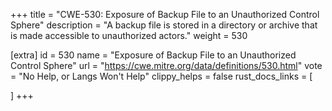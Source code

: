+++
title = "CWE-530: Exposure of Backup File to an Unauthorized Control Sphere"
description	= "A backup file is stored in a directory or archive that is made accessible to unauthorized actors."
weight = 530

[extra]
id = 530
name = "Exposure of Backup File to an Unauthorized Control Sphere"
url = "https://cwe.mitre.org/data/definitions/530.html"
vote = "No Help, or Langs Won't Help"
clippy_helps = false
rust_docs_links = [
	
]
+++


